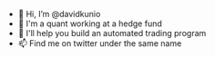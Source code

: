 - 👋 Hi, I’m @davidkunio
- 👀 I'm a quant working at a hedge fund
- 🌱 I'll help you build an automated trading program
- 📫 Find me on twitter under the same name
